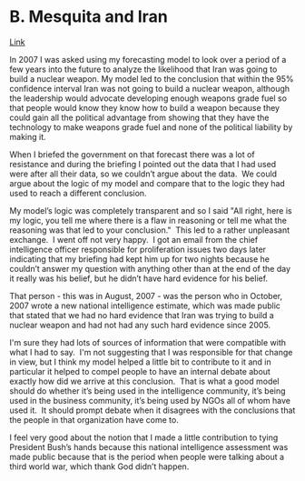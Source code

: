 # B. Mesquita and Iran

[Link](http://bigthink.com/in-their-own-words/how-i-poured-cold-water-on-a-nuclear-iran)

In 2007 I was asked using my forecasting model to look over a period
of a few years into the future to analyze the likelihood that Iran was
going to build a nuclear weapon. My model led to the conclusion that
within the 95% confidence interval Iran was not going to build a
nuclear weapon, although the leadership would advocate developing
enough weapons grade fuel so that people would know they know how to
build a weapon because they could gain all the political advantage
from showing that they have the technology to make weapons grade fuel
and none of the political liability by making it.

When I briefed the government on that forecast there was a lot of
resistance and during the briefing I pointed out the data that I had
used were after all their data, so we couldn’t argue about the data. 
We could argue about the logic of my model and compare that to the
logic they had used to reach a different conclusion.

My model’s logic was completely transparent and so I said "All right,
here is my logic, you tell me where there is a flaw in reasoning or
tell me what the reasoning was that led to your conclusion."  This led
to a rather unpleasant exchange.  I went off not very happy.  I got an
email from the chief intelligence officer responsible for
proliferation issues two days later indicating that my briefing had
kept him up for two nights because he couldn’t answer my question with
anything other than at the end of the day it really was his belief,
but he didn’t have hard evidence for his belief.

That person - this was in August, 2007 - was the person who in
October, 2007 wrote a new national intelligence estimate, which was
made public that stated that we had no hard evidence that Iran was
trying to build a nuclear weapon and had not had any such hard
evidence since 2005.

I'm sure they had lots of sources of information that were compatible
with what I had to say.  I'm not suggesting that I was responsible for
that change in view, but I think my model helped a little bit to
contribute to it and in particular it helped to compel people to have
an internal debate about exactly how did we arrive at this
conclusion.  That is what a good model should do whether it’s being
used in the intelligence community, it’s being used in the business
community, it’s being used by NGOs all of whom have used it.  It
should prompt debate when it disagrees with the conclusions that the
people in that organization have come to.

I feel very good about the notion that I made a little contribution to
tying President Bush’s hands because this national intelligence
assessment was made public because that is the period when people were
talking about a third world war, which thank God didn’t happen.


